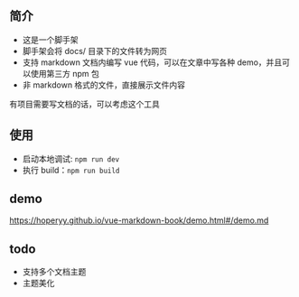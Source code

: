 ## 简介

+   这是一个脚手架
+   脚手架会将 docs/ 目录下的文件转为网页
+   支持 markdown 文档内编写 vue 代码，可以在文章中写各种 demo，并且可以使用第三方 npm 包
+   非 markdown 格式的文件，直接展示文件内容

有项目需要写文档的话，可以考虑这个工具

## 使用

+ 启动本地调试: `npm run dev`
+ 执行 build：`npm run build`

## demo

https://hoperyy.github.io/vue-markdown-book/demo.html#/demo.md

## todo

+ 支持多个文档主题
+ 主题美化
